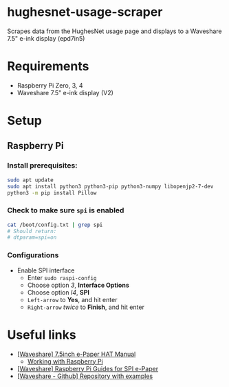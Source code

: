 # hughesnet-usage-scraper
Scrapes data from the HughesNet usage page and displays to a Waveshare 7.5" e-ink display (epd7in5)

# Requirements
 - Raspberry Pi Zero, 3, 4
 - Waveshare 7.5" e-ink display (V2)

# Setup
## Raspberry Pi
### Install prerequisites:
```bash
sudo apt update
sudo apt install python3 python3-pip python3-numpy libopenjp2-7-dev
python3 -m pip install Pillow
```

### Check to make sure `spi` is enabled
```bash
cat /boot/config.txt | grep spi
# Should return:
# dtparam=spi=on
```

### Configurations
 - Enable SPI interface
   - Enter `sudo raspi-config`
   - Choose option *3*, **Interface Options**
   - Choose option *I4*, **SPI**
   - `Left-arrow` to **Yes**, and hit enter
   - `Right-arrow` *twice* to **Finish**, and hit enter


# Useful links
 - [[Waveshare] 7.5inch e-Paper HAT Manual](https://www.waveshare.com/wiki/7.5inch_e-Paper_HAT)
   - [Working with Raspberry Pi](https://www.waveshare.com/wiki/7.5inch_e-Paper_HAT_Manual#Working_With_Raspberry_Pi)
 - [[Waveshare] Raspberry Pi Guides for SPI e-Paper](https://www.waveshare.com/wiki/Template:Raspberry_Pi_Guides_for_SPI_e-Paper)
 - [[Waveshare - Github] Repository with examples](https://github.com/waveshare/e-Paper)